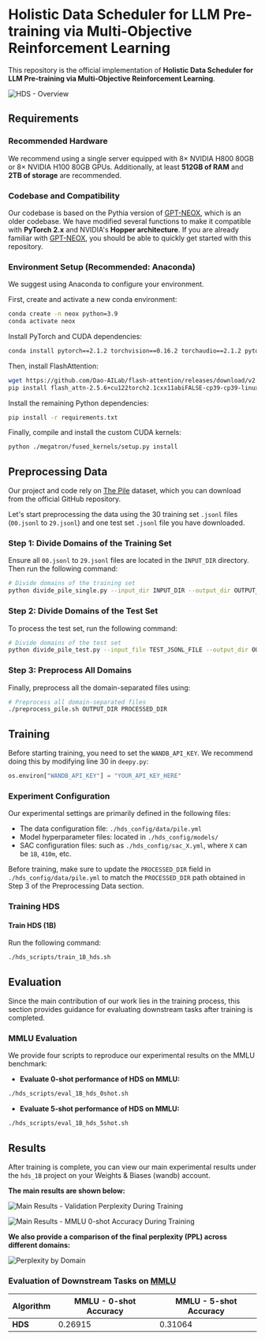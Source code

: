 # Holistic Data Scheduler for LLM Pre-training via Multi-Objective Reinforcement Learning

This repository is the official implementation of **Holistic Data Scheduler for LLM Pre-training via Multi-Objective Reinforcement Learning**. 

![HDS - Overview](./imgs/arch.png)

## Requirements

### Recommended Hardware

We recommend using a single server equipped with 8× NVIDIA H800 80GB or 8× NVIDIA H100 80GB GPUs. Additionally, at least **512GB of RAM** and **2TB of storage** are recommended.

### Codebase and Compatibility

Our codebase is based on the Pythia version of [GPT-NEOX](https://github.com/EleutherAI/gpt-neox), which is an older codebase. We have modified several functions to make it compatible with **PyTorch 2.x** and NVIDIA's **Hopper architecture**. If you are already familiar with [GPT-NEOX](https://github.com/EleutherAI/gpt-neox), you should be able to quickly get started with this repository.

### Environment Setup (Recommended: Anaconda)

We suggest using Anaconda to configure your environment.

First, create and activate a new conda environment:

```bash
conda create -n neox python=3.9
conda activate neox
```

Install PyTorch and CUDA dependencies:

```bash
conda install pytorch==2.1.2 torchvision==0.16.2 torchaudio==2.1.2 pytorch-cuda=12.1 -c pytorch -c nvidia
```

Then, install FlashAttention:

```bash
wget https://github.com/Dao-AILab/flash-attention/releases/download/v2.5.6/flash_attn-2.5.6+cu122torch2.1cxx11abiFALSE-cp39-cp39-linux_x86_64.whl
pip install flash_attn-2.5.6+cu122torch2.1cxx11abiFALSE-cp39-cp39-linux_x86_64.whl
```

Install the remaining Python dependencies:

```bash
pip install -r requirements.txt
```

Finally, compile and install the custom CUDA kernels:

```bash
python ./megatron/fused_kernels/setup.py install
```


## Preprocessing Data
Our project and code rely on [The Pile](https://github.com/EleutherAI/the-pile) dataset, which you can download from the official GitHub repository.

Let's start preprocessing the data using the 30 training set `.jsonl` files (`00.jsonl` to `29.jsonl`) and one test set `.jsonl` file you have downloaded.

### Step 1: Divide Domains of the Training Set

Ensure all `00.jsonl` to `29.jsonl` files are located in the `INPUT_DIR` directory. Then run the following command:

```bash
# Divide domains of the training set
python divide_pile_single.py --input_dir INPUT_DIR --output_dir OUTPUT_DIR
```

### Step 2: Divide Domains of the Test Set

To process the test set, run the following command:

```bash
# Divide domains of the test set
python divide_pile_test.py --input_file TEST_JSONL_FILE --output_dir OUTPUT_DIR
```

### Step 3: Preprocess All Domains

Finally, preprocess all the domain-separated files using:

```bash
# Preprocess all domain-separated files
./preprocess_pile.sh OUTPUT_DIR PROCESSED_DIR
```

## Training

Before starting training, you need to set the `WANDB_API_KEY`. We recommend doing this by modifying line 30 in `deepy.py`:

```python
os.environ["WANDB_API_KEY"] = "YOUR_API_KEY_HERE"
```

### Experiment Configuration

Our experimental settings are primarily defined in the following files:

- The data configuration file: `./hds_config/data/pile.yml`
- Model hyperparameter files: located in `./hds_config/models/`
- SAC configuration files: such as `./hds_config/sac_X.yml`, where `X` can be `1B`, `410m`, etc.

Before training, make sure to update the `PROCESSED_DIR` field in `./hds_config/data/pile.yml` to match the `PROCESSED_DIR` path obtained in Step 3 of the Preprocessing Data section.

### Training HDS

#### Train HDS (1B)

Run the following command:

```bash
./hds_scripts/train_1B_hds.sh
```


## Evaluation

Since the main contribution of our work lies in the training process, this section provides guidance for evaluating downstream tasks after training is completed.

### MMLU Evaluation

We provide four scripts to reproduce our experimental results on the MMLU benchmark:

- **Evaluate 0-shot performance of HDS on MMLU:**

```bash
./hds_scripts/eval_1B_hds_0shot.sh
```

- **Evaluate 5-shot performance of HDS on MMLU:**

```bash
./hds_scripts/eval_1B_hds_5shot.sh
```


## Results

After training is complete, you can view our main experimental results under the `hds_1B` project on your Weights & Biases (wandb) account.

**The main results are shown below:**

![Main Results - Validation Perplexity During Training](./imgs/f1a.png)

![Main Results - MMLU 0-shot Accuracy During Training](./imgs/f1b.png)

**We also provide a comparison of the final perplexity (PPL) across different domains:**

![Perplexity by Domain](./imgs/tppl.png)

### Evaluation of Downstream Tasks on [MMLU](https://github.com/EleutherAI/lm-evaluation-harness/tree/main/lm_eval/tasks/mmlu)

| Algorithm     | MMLU - 0-shot Accuracy | MMLU - 5-shot Accuracy |
|---------------|------------------------|-------------------------|
| **HDS**      | 0.26915              | 0.31064                 |

